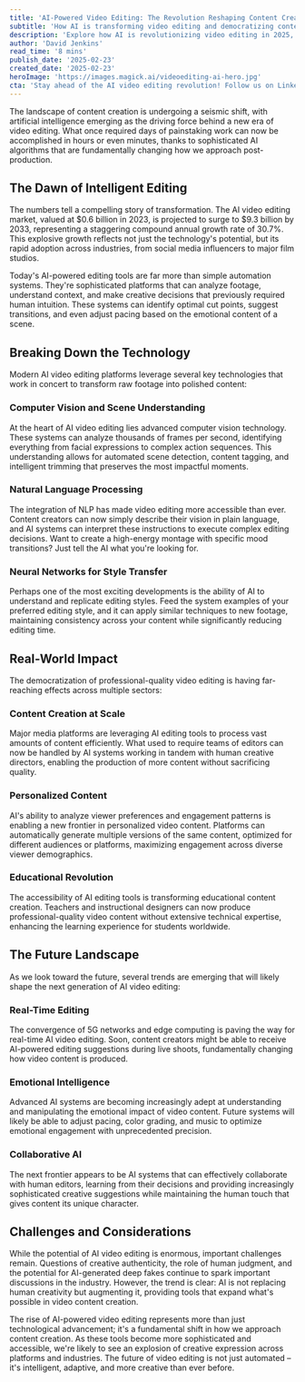 ```yaml
---
title: 'AI-Powered Video Editing: The Revolution Reshaping Content Creation'
subtitle: 'How AI is transforming video editing and democratizing content creation'
description: 'Explore how AI is revolutionizing video editing in 2025, making professional-quality editing accessible while enhancing the creative process across platforms and industries.'
author: 'David Jenkins'
read_time: '8 mins'
publish_date: '2025-02-23'
created_date: '2025-02-23'
heroImage: 'https://images.magick.ai/videoediting-ai-hero.jpg'
cta: 'Stay ahead of the AI video editing revolution! Follow us on LinkedIn for exclusive insights, expert analysis, and the latest developments in content creation technology.'
---
```


The landscape of content creation is undergoing a seismic shift, with artificial intelligence emerging as the driving force behind a new era of video editing. What once required days of painstaking work can now be accomplished in hours or even minutes, thanks to sophisticated AI algorithms that are fundamentally changing how we approach post-production.

## The Dawn of Intelligent Editing

The numbers tell a compelling story of transformation. The AI video editing market, valued at $0.6 billion in 2023, is projected to surge to $9.3 billion by 2033, representing a staggering compound annual growth rate of 30.7%. This explosive growth reflects not just the technology's potential, but its rapid adoption across industries, from social media influencers to major film studios.

Today's AI-powered editing tools are far more than simple automation systems. They're sophisticated platforms that can analyze footage, understand context, and make creative decisions that previously required human intuition. These systems can identify optimal cut points, suggest transitions, and even adjust pacing based on the emotional content of a scene.

## Breaking Down the Technology

Modern AI video editing platforms leverage several key technologies that work in concert to transform raw footage into polished content:

### Computer Vision and Scene Understanding
At the heart of AI video editing lies advanced computer vision technology. These systems can analyze thousands of frames per second, identifying everything from facial expressions to complex action sequences. This understanding allows for automated scene detection, content tagging, and intelligent trimming that preserves the most impactful moments.

### Natural Language Processing
The integration of NLP has made video editing more accessible than ever. Content creators can now simply describe their vision in plain language, and AI systems can interpret these instructions to execute complex editing decisions. Want to create a high-energy montage with specific mood transitions? Just tell the AI what you're looking for.

### Neural Networks for Style Transfer
Perhaps one of the most exciting developments is the ability of AI to understand and replicate editing styles. Feed the system examples of your preferred editing style, and it can apply similar techniques to new footage, maintaining consistency across your content while significantly reducing editing time.

## Real-World Impact

The democratization of professional-quality video editing is having far-reaching effects across multiple sectors:

### Content Creation at Scale
Major media platforms are leveraging AI editing tools to process vast amounts of content efficiently. What used to require teams of editors can now be handled by AI systems working in tandem with human creative directors, enabling the production of more content without sacrificing quality.

### Personalized Content
AI's ability to analyze viewer preferences and engagement patterns is enabling a new frontier in personalized video content. Platforms can automatically generate multiple versions of the same content, optimized for different audiences or platforms, maximizing engagement across diverse viewer demographics.

### Educational Revolution
The accessibility of AI editing tools is transforming educational content creation. Teachers and instructional designers can now produce professional-quality video content without extensive technical expertise, enhancing the learning experience for students worldwide.

## The Future Landscape

As we look toward the future, several trends are emerging that will likely shape the next generation of AI video editing:

### Real-Time Editing
The convergence of 5G networks and edge computing is paving the way for real-time AI video editing. Soon, content creators might be able to receive AI-powered editing suggestions during live shoots, fundamentally changing how video content is produced.

### Emotional Intelligence
Advanced AI systems are becoming increasingly adept at understanding and manipulating the emotional impact of video content. Future systems will likely be able to adjust pacing, color grading, and music to optimize emotional engagement with unprecedented precision.

### Collaborative AI
The next frontier appears to be AI systems that can effectively collaborate with human editors, learning from their decisions and providing increasingly sophisticated creative suggestions while maintaining the human touch that gives content its unique character.

## Challenges and Considerations

While the potential of AI video editing is enormous, important challenges remain. Questions of creative authenticity, the role of human judgment, and the potential for AI-generated deep fakes continue to spark important discussions in the industry. However, the trend is clear: AI is not replacing human creativity but augmenting it, providing tools that expand what's possible in video content creation.

The rise of AI-powered video editing represents more than just technological advancement; it's a fundamental shift in how we approach content creation. As these tools become more sophisticated and accessible, we're likely to see an explosion of creative expression across platforms and industries. The future of video editing is not just automated – it's intelligent, adaptive, and more creative than ever before.